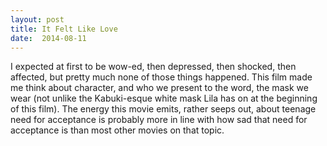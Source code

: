 ```yaml
---
layout: post
title: It Felt Like Love 
date:  2014-08-11 
---
```

 I expected at first to be wow-ed, then depressed, then shocked, then affected, but pretty much none of those things happened. This film made me think about character, and who we present to the word, the mask we wear (not unlike the Kabuki-esque white mask Lila has on at the beginning of this film). The energy this movie emits, rather seeps out, about teenage need for acceptance is probably more in line with how sad that need for acceptance is than most other movies on that topic.
